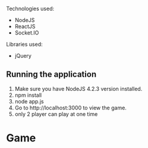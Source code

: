 Technologies used:

* NodeJS
* ReactJS
* Socket.IO

Libraries used:

* jQuery


## Running the application

1. Make sure you have NodeJS  4.2.3 version installed.
2. npm install
3. node app.js
4. Go to http://localhost:3000 to view the game.
5. only 2 player can play at one time
# Game
